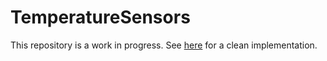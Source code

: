 # TemperatureSensors
This repository is a work in progress. See [here](https://github.com/DSHardman/BimodalSkin) for a clean implementation.
